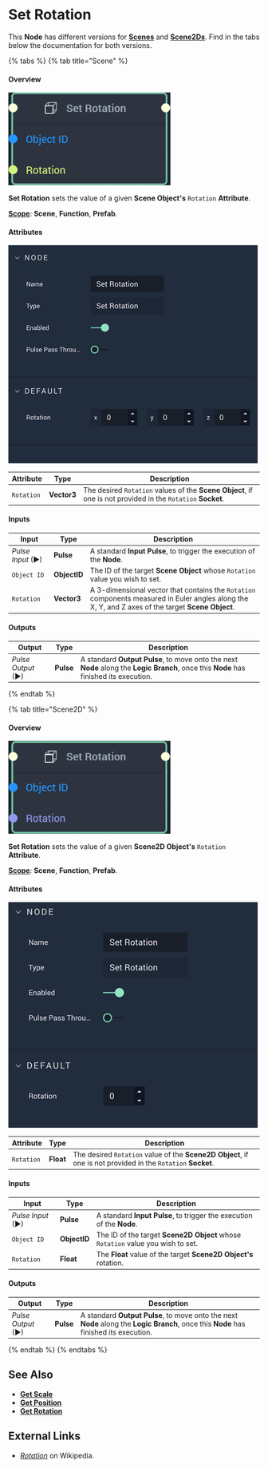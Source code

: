 # Set Rotation

This **Node** has different versions for [**Scenes**](../../../objects-and-types/project-objects/scene.md) and [**Scene2Ds**](../../../objects-and-types/project-objects/scene2d.md). Find in the tabs below the documentation for both versions.

{% tabs %}
{% tab title="Scene" %}
#### Overview

![The Set Rotation Node.](../../../.gitbook/assets/setrotationnode20241.png)

**Set Rotation** sets the value of a given **Scene Object's** `Rotation` **Attribute**.

[**Scope**](../../overview.md#scopes): **Scene**, **Function**, **Prefab**.

#### Attributes

![The Set Rotation Node Attributes.](../../../.gitbook/assets/setrotationatts3d.png)

| Attribute  | Type        | Description                                                                                                 |
| ---------- | ----------- | ----------------------------------------------------------------------------------------------------------- |
| `Rotation` | **Vector3** | The desired `Rotation` values of the **Scene Object**, if one is not provided in the `Rotation` **Socket**. |

#### Inputs

| Input             | Type         | Description                                                                                                                                        |
| ----------------- | ------------ | -------------------------------------------------------------------------------------------------------------------------------------------------- |
| _Pulse Input_ (►) | **Pulse**    | A standard **Input Pulse**, to trigger the execution of the **Node**.                                                                              |
| `Object ID`       | **ObjectID** | The ID of the target **Scene Object** whose `Rotation` value you wish to set.                                                                      |
| `Rotation`        | **Vector3**  | A 3-dimensional vector that contains the `Rotation` components measured in Euler angles along the X, Y, and Z axes of the target **Scene Object**. |

#### Outputs

| Output             | Type      | Description                                                                                                                            |
| ------------------ | --------- | -------------------------------------------------------------------------------------------------------------------------------------- |
| _Pulse Output_ (►) | **Pulse** | A standard **Output Pulse**, to move onto the next **Node** along the **Logic Branch**, once this **Node** has finished its execution. |
{% endtab %}

{% tab title="Scene2D" %}
#### Overview

![The Set Rotation Node.](../../../.gitbook/assets/setrotation2d20241.png)

**Set Rotation** sets the value of a given **Scene2D Object's** `Rotation` **Attribute**.

[**Scope**](../../overview.md#scopes): **Scene**, **Function**, **Prefab**.

#### Attributes

![The Set Rotation Node Attributes.](../../../.gitbook/assets/setrotationatts2d.png)

| Attribute  | Type      | Description                                                                                                  |
| ---------- | --------- | ------------------------------------------------------------------------------------------------------------ |
| `Rotation` | **Float** | The desired `Rotation` value of the **Scene2D Object**, if one is not provided in the `Rotation` **Socket**. |

#### Inputs

| Input             | Type         | Description                                                                     |
| ----------------- | ------------ | ------------------------------------------------------------------------------- |
| _Pulse Input_ (►) | **Pulse**    | A standard **Input Pulse**, to trigger the execution of the **Node**.           |
| `Object ID`       | **ObjectID** | The ID of the target **Scene2D Object** whose `Rotation` value you wish to set. |
| `Rotation`        | **Float**    | The **Float** value of the target **Scene2D Object's** rotation.                |

#### Outputs

| Output             | Type      | Description                                                                                                                            |
| ------------------ | --------- | -------------------------------------------------------------------------------------------------------------------------------------- |
| _Pulse Output_ (►) | **Pulse** | A standard **Output Pulse**, to move onto the next **Node** along the **Logic Branch**, once this **Node** has finished its execution. |
{% endtab %}
{% endtabs %}

## See Also

* [**Get Scale**](get-scale.md)
* [**Get Position**](get-position.md)
* [**Get Rotation**](get-position.md)

## External Links

* [_Rotation_](https://en.wikipedia.org/wiki/Euler\_angles) on Wikipedia.
